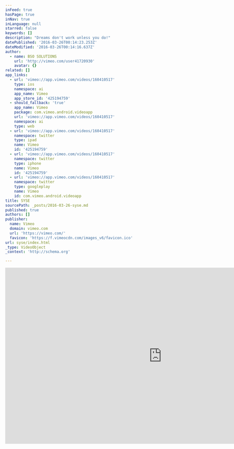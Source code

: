 ```yaml
---
inFeed: true
hasPage: true
inNav: true
inLanguage: null
starred: false
keywords: []
description: "Dreams don't work unless you do!"
datePublished: '2016-03-26T00:14:23.253Z'
dateModified: '2016-03-26T00:14:16.637Z'
author:
  - name: BSO SOLUTIONS
    url: 'http://vimeo.com/user41720930'
    avatar: {}
related: []
app_links:
  - url: 'vimeo://app.vimeo.com/videos/160410517'
    type: ios
    namespace: ai
    app_name: Vimeo
    app_store_id: '425194759'
  - should_fallback: 'true'
    app_name: Vimeo
    package: com.vimeo.android.videoapp
    url: 'vimeo://app.vimeo.com/videos/160410517'
    namespace: ai
    type: web
  - url: 'vimeo://app.vimeo.com/videos/160410517'
    namespace: twitter
    type: ipad
    name: Vimeo
    id: '425194759'
  - url: 'vimeo://app.vimeo.com/videos/160410517'
    namespace: twitter
    type: iphone
    name: Vimeo
    id: '425194759'
  - url: 'vimeo://app.vimeo.com/videos/160410517'
    namespace: twitter
    type: googleplay
    name: Vimeo
    id: com.vimeo.android.videoapp
title: SYSE
sourcePath: _posts/2016-03-26-syse.md
published: true
authors: []
publisher:
  name: Vimeo
  domain: vimeo.com
  url: 'https://vimeo.com/'
  favicon: 'https://f.vimeocdn.com/images_v6/favicon.ico'
url: syse/index.html
_type: VideoObject
_context: 'http://schema.org'

---
```

<iframe src="https://cdn.embedly.com/widgets/media.html?src=https%3A%2F%2Fplayer.vimeo.com%2Fvideo%2F160410517&amp;url=https%3A%2F%2Fvimeo.com%2F160410517&amp;image=http%3A%2F%2Fi.vimeocdn.com%2Fvideo%2F562394759_1280.jpg&amp;key=b7d04c9b404c499eba89ee7072e1c4f7&amp;type=text%2Fhtml&amp;schema=vimeo" width="1000" height="563" scrolling="no" frameborder="0" allowfullscreen="allowfullscreen" style=""></iframe>